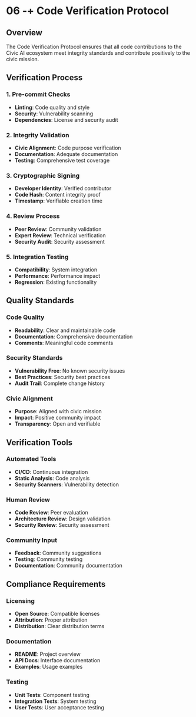 # 06 -+ Code Verification Protocol

## Overview

The Code Verification Protocol ensures that all code contributions to the Civic AI ecosystem meet integrity standards and contribute positively to the civic mission.

## Verification Process

### 1. Pre-commit Checks
- **Linting**: Code quality and style
- **Security**: Vulnerability scanning
- **Dependencies**: License and security audit

### 2. Integrity Validation
- **Civic Alignment**: Code purpose verification
- **Documentation**: Adequate documentation
- **Testing**: Comprehensive test coverage

### 3. Cryptographic Signing
- **Developer Identity**: Verified contributor
- **Code Hash**: Content integrity proof
- **Timestamp**: Verifiable creation time

### 4. Review Process
- **Peer Review**: Community validation
- **Expert Review**: Technical verification
- **Security Audit**: Security assessment

### 5. Integration Testing
- **Compatibility**: System integration
- **Performance**: Performance impact
- **Regression**: Existing functionality

## Quality Standards

### Code Quality
- **Readability**: Clear and maintainable code
- **Documentation**: Comprehensive documentation
- **Comments**: Meaningful code comments

### Security Standards
- **Vulnerability Free**: No known security issues
- **Best Practices**: Security best practices
- **Audit Trail**: Complete change history

### Civic Alignment
- **Purpose**: Aligned with civic mission
- **Impact**: Positive community impact
- **Transparency**: Open and verifiable

## Verification Tools

### Automated Tools
- **CI/CD**: Continuous integration
- **Static Analysis**: Code analysis
- **Security Scanners**: Vulnerability detection

### Human Review
- **Code Review**: Peer evaluation
- **Architecture Review**: Design validation
- **Security Review**: Security assessment

### Community Input
- **Feedback**: Community suggestions
- **Testing**: Community testing
- **Documentation**: Community documentation

## Compliance Requirements

### Licensing
- **Open Source**: Compatible licenses
- **Attribution**: Proper attribution
- **Distribution**: Clear distribution terms

### Documentation
- **README**: Project overview
- **API Docs**: Interface documentation
- **Examples**: Usage examples

### Testing
- **Unit Tests**: Component testing
- **Integration Tests**: System testing
- **User Tests**: User acceptance testing

